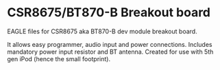# CSR8675/BT870-B Breakout board

EAGLE files for CSR8675 aka BT870-B dev module breakout board.

It allows easy programmer, audio input and power connections. Includes mandatory power input resistor and BT antenna. Created for use with 5th gen iPod (hence the small footprint).
